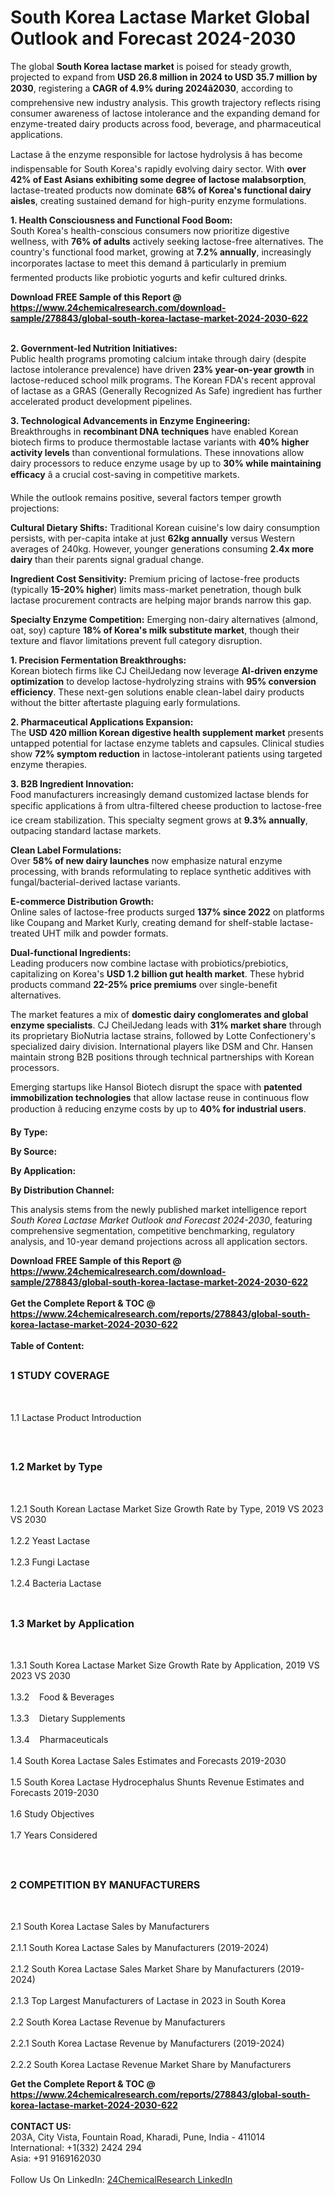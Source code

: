 <h1>South Korea Lactase  Market Global Outlook and Forecast 2024-2030</h1><p>The global <strong>South Korea lactase market</strong> is poised for steady growth, projected to expand from <strong>USD 26.8 million in 2024 to USD 35.7 million by 2030</strong>, registering a <strong>CAGR of 4.9% during 2024â2030</strong>, according to comprehensive new industry analysis. This growth trajectory reflects rising consumer awareness of lactose intolerance and the expanding demand for enzyme-treated dairy products across food, beverage, and pharmaceutical applications.</p><p>Lactase â the enzyme responsible for lactose hydrolysis â has become indispensable for South Korea's rapidly evolving dairy sector. With <strong>over 42% of East Asians exhibiting some degree of lactose malabsorption</strong>, lactase-treated products now dominate <strong>68% of Korea's functional dairy aisles</strong>, creating sustained demand for high-purity enzyme formulations.</p><p><strong>1. Health Consciousness and Functional Food Boom:</strong><br>
South Korea's health-conscious consumers now prioritize digestive wellness, with <strong>76% of adults</strong> actively seeking lactose-free alternatives. The country's functional food market, growing at <strong>7.2% annually</strong>, increasingly incorporates lactase to meet this demand â particularly in premium fermented products like probiotic yogurts and kefir cultured drinks.</p><div><b>Download FREE Sample of this Report @ 
            <a href="https://www.24chemicalresearch.com/download-sample/278843/global-south-korea-lactase-market-2024-2030-622">
            https://www.24chemicalresearch.com/download-sample/278843/global-south-korea-lactase-market-2024-2030-622</a></b></div><br><p><strong>2. Government-led Nutrition Initiatives:</strong><br>
Public health programs promoting calcium intake through dairy (despite lactose intolerance prevalence) have driven <strong>23% year-on-year growth</strong> in lactose-reduced school milk programs. The Korean FDA's recent approval of lactase as a GRAS (Generally Recognized As Safe) ingredient has further accelerated product development pipelines.</p><p><strong>3. Technological Advancements in Enzyme Engineering:</strong><br>
Breakthroughs in <strong>recombinant DNA techniques</strong> have enabled Korean biotech firms to produce thermostable lactase variants with <strong>40% higher activity levels</strong> than conventional formulations. These innovations allow dairy processors to reduce enzyme usage by up to <strong>30% while maintaining efficacy</strong> â a crucial cost-saving in competitive markets.</p><p>While the outlook remains positive, several factors temper growth projections:</p><p><strong>Cultural Dietary Shifts:</strong> Traditional Korean cuisine's low dairy consumption persists, with per-capita intake at just <strong>62kg annually</strong> versus Western averages of 240kg. However, younger generations consuming <strong>2.4x more dairy</strong> than their parents signal gradual change.</p><p><strong>Ingredient Cost Sensitivity:</strong> Premium pricing of lactose-free products (typically <strong>15-20% higher</strong>) limits mass-market penetration, though bulk lactase procurement contracts are helping major brands narrow this gap.</p><p><strong>Specialty Enzyme Competition:</strong> Emerging non-dairy alternatives (almond, oat, soy) capture <strong>18% of Korea's milk substitute market</strong>, though their texture and flavor limitations prevent full category disruption.</p><p><strong>1. Precision Fermentation Breakthroughs:</strong><br>
Korean biotech firms like CJ CheilJedang now leverage <strong>AI-driven enzyme optimization</strong> to develop lactose-hydrolyzing strains with <strong>95% conversion efficiency</strong>. These next-gen solutions enable clean-label dairy products without the bitter aftertaste plaguing early formulations.</p><p><strong>2. Pharmaceutical Applications Expansion:</strong><br>
The <strong>USD 420 million Korean digestive health supplement market</strong> presents untapped potential for lactase enzyme tablets and capsules. Clinical studies show <strong>72% symptom reduction</strong> in lactose-intolerant patients using targeted enzyme therapies.</p><p><strong>3. B2B Ingredient Innovation:</strong><br>
Food manufacturers increasingly demand customized lactase blends for specific applications â from ultra-filtered cheese production to lactose-free ice cream stabilization. This specialty segment grows at <strong>9.3% annually</strong>, outpacing standard lactase markets.</p><p><strong>Clean Label Formulations:</strong><br>
	Over <strong>58% of new dairy launches</strong> now emphasize natural enzyme processing, with brands reformulating to replace synthetic additives with fungal/bacterial-derived lactase variants.</p><p><strong>E-commerce Distribution Growth:</strong><br>
	Online sales of lactose-free products surged <strong>137% since 2022</strong> on platforms like Coupang and Market Kurly, creating demand for shelf-stable lactase-treated UHT milk and powder formats.</p><p><strong>Dual-functional Ingredients:</strong><br>
	Leading producers now combine lactase with probiotics/prebiotics, capitalizing on Korea's <strong>USD 1.2 billion gut health market</strong>. These hybrid products command <strong>22-25% price premiums</strong> over single-benefit alternatives.</p><p>The market features a mix of <strong>domestic dairy conglomerates and global enzyme specialists</strong>. CJ CheilJedang leads with <strong>31% market share</strong> through its proprietary BioNutria lactase strains, followed by Lotte Confectionery's specialized dairy division. International players like DSM and Chr. Hansen maintain strong B2B positions through technical partnerships with Korean processors.</p><p>Emerging startups like Hansol Biotech disrupt the space with <strong>patented immobilization technologies</strong> that allow lactase reuse in continuous flow production â reducing enzyme costs by up to <strong>40% for industrial users</strong>.</p><p><strong>By Type:</strong></p><p><strong>By Source:</strong></p><p><strong>By Application:</strong></p><p><strong>By Distribution Channel:</strong></p><p>This analysis stems from the newly published market intelligence report <em>South Korea Lactase Market Outlook and Forecast 2024-2030</em>, featuring comprehensive segmentation, competitive benchmarking, regulatory analysis, and 10-year demand projections across all application sectors.</p><div><b>Download FREE Sample of this Report @ 
            <a href="https://www.24chemicalresearch.com/download-sample/278843/global-south-korea-lactase-market-2024-2030-622">
            https://www.24chemicalresearch.com/download-sample/278843/global-south-korea-lactase-market-2024-2030-622</a></b></div><br><div><b>Get the Complete Report & TOC @ 
            <a href="https://www.24chemicalresearch.com/reports/278843/global-south-korea-lactase-market-2024-2030-622">
            https://www.24chemicalresearch.com/reports/278843/global-south-korea-lactase-market-2024-2030-622</a></b></div><br>
            <b>Table of Content:</b><p><h2><span style="font-size:16px"><strong>1 STUDY COVERAGE</strong></span></h2><br />
<p>1.1 Lactase  Product Introduction</p><br />
<h2><span style="font-size:16px"><strong>1.2 Market by Type</strong></span></h2><br />
<p>1.2.1 South Korean Lactase  Market Size Growth Rate by Type, 2019 VS 2023 VS 2030<br /><br />
1.2.2 Yeast Lactase&nbsp;&nbsp; &nbsp;<br /><br />
1.2.3 Fungi Lactase<br /><br />
1.2.4 Bacteria Lactase<br /><br />
<h2><span style="font-size:16px"><strong>1.3 Market by Application</strong></span></h2><br />
<p>1.3.1 South Korea Lactase  Market Size Growth Rate by Application, 2019 VS 2023 VS 2030<br /><br />
1.3.2&nbsp;&nbsp; &nbsp;Food & Beverages<br /><br />
1.3.3&nbsp;&nbsp; &nbsp;Dietary Supplements<br /><br />
1.3.4&nbsp;&nbsp; &nbsp;Pharmaceuticals<br /><br />
1.4 South Korea Lactase  Sales Estimates and Forecasts 2019-2030<br /><br />
1.5 South Korea Lactase  Hydrocephalus Shunts Revenue Estimates and Forecasts 2019-2030<br /><br />
1.6 Study Objectives<br /><br />
1.7 Years Considered</p><br />
<h2><span style="font-size:16px"><strong>2 COMPETITION BY MANUFACTURERS</strong></span></h2><br />
<p>2.1 South Korea Lactase  Sales by Manufacturers<br /><br />
2.1.1 South Korea Lactase  Sales by Manufacturers (2019-2024)<br /><br />
2.1.2 South Korea Lactase  Sales Market Share by Manufacturers (2019-2024)<br /><br />
2.1.3 Top Largest Manufacturers of Lactase  in 2023 in South Korea<br /><br />
2.2 South Korea Lactase  Revenue by Manufacturers<br /><br />
2.2.1 South Korea Lactase  Revenue by Manufacturers (2019-2024)<br /><br />
2.2.2 South Korea Lactase  Revenue Market Share by Manufacturers </p><div><b>Get the Complete Report & TOC @ 
            <a href="https://www.24chemicalresearch.com/reports/278843/global-south-korea-lactase-market-2024-2030-622">
            https://www.24chemicalresearch.com/reports/278843/global-south-korea-lactase-market-2024-2030-622</a></b></div><br><b>CONTACT US:</b><br>
            203A, City Vista, Fountain Road, Kharadi, Pune, India - 411014<br>
            International: +1(332) 2424 294<br>
            Asia: +91 9169162030 <br><br>
            Follow Us On LinkedIn: <a href="https://www.linkedin.com/company/24chemicalresearch/">24ChemicalResearch LinkedIn</a>